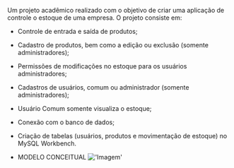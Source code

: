 Um projeto acadêmico realizado com o objetivo de criar uma aplicação de controle o estoque de uma empresa. 
O projeto consiste em:
- Controle de entrada e saída de produtos;
- Cadastro de produtos, bem como a edição ou exclusão (somente administradores);
- Permissões de modificações no estoque para os usuários administradores;
- Cadastros de usuários, comum ou administrador (somente administradores);
- Usuário Comum somente visualiza o estoque;
- Conexão com o banco de dados;
- Criação de tabelas (usuários, produtos e movimentação de estoque) no MySQL Workbench.


- MODELO CONCEITUAL
!['Imagem']()

  
